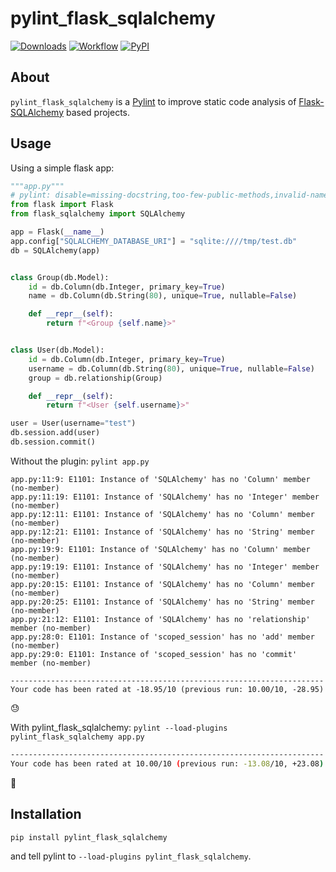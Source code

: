 # pylint_flask_sqlalchemy

[![Downloads](https://pepy.tech/badge/pylint-flask-sqlalchemy/month)](https://pepy.tech/project/pylint-flask-sqlalchemy)
[![Workflow](https://github.com/anybox/pylint_flask_sqlalchemy/actions/workflows/main.yml/badge.svg)](https://github.com/anybox/pylint_flask_sqlalchemy/actions)
[![PyPI](https://badge.fury.io/py/pylint-flask-sqlalchemy.svg)](https://pypi.org/project/pylint-flask-sqlalchemy/)

## About

`pylint_flask_sqlalchemy` is a [Pylint](https://www.pylint.org/) to improve static code
analysis of [Flask-SQLAlchemy](https://flask-sqlalchemy.palletsprojects.com) based
projects.

## Usage

Using a simple flask app:

```python
"""app.py"""
# pylint: disable=missing-docstring,too-few-public-methods,invalid-name
from flask import Flask
from flask_sqlalchemy import SQLAlchemy

app = Flask(__name__)
app.config["SQLALCHEMY_DATABASE_URI"] = "sqlite:////tmp/test.db"
db = SQLAlchemy(app)


class Group(db.Model):
    id = db.Column(db.Integer, primary_key=True)
    name = db.Column(db.String(80), unique=True, nullable=False)

    def __repr__(self):
        return f"<Group {self.name}>"


class User(db.Model):
    id = db.Column(db.Integer, primary_key=True)
    username = db.Column(db.String(80), unique=True, nullable=False)
    group = db.relationship(Group)

    def __repr__(self):
        return f"<User {self.username}>"

user = User(username="test")
db.session.add(user)
db.session.commit()
```

Without the plugin: `pylint app.py`

```
app.py:11:9: E1101: Instance of 'SQLAlchemy' has no 'Column' member (no-member)
app.py:11:19: E1101: Instance of 'SQLAlchemy' has no 'Integer' member (no-member)
app.py:12:11: E1101: Instance of 'SQLAlchemy' has no 'Column' member (no-member)
app.py:12:21: E1101: Instance of 'SQLAlchemy' has no 'String' member (no-member)
app.py:19:9: E1101: Instance of 'SQLAlchemy' has no 'Column' member (no-member)
app.py:19:19: E1101: Instance of 'SQLAlchemy' has no 'Integer' member (no-member)
app.py:20:15: E1101: Instance of 'SQLAlchemy' has no 'Column' member (no-member)
app.py:20:25: E1101: Instance of 'SQLAlchemy' has no 'String' member (no-member)
app.py:21:12: E1101: Instance of 'SQLAlchemy' has no 'relationship' member (no-member)
app.py:28:0: E1101: Instance of 'scoped_session' has no 'add' member (no-member)
app.py:29:0: E1101: Instance of 'scoped_session' has no 'commit' member (no-member)

----------------------------------------------------------------------
Your code has been rated at -18.95/10 (previous run: 10.00/10, -28.95)
```

😓

With pylint_flask_sqlalchemy: `pylint --load-plugins pylint_flask_sqlalchemy app.py`

```sh
----------------------------------------------------------------------
Your code has been rated at 10.00/10 (previous run: -13.08/10, +23.08)
```

🥳

## Installation 

```
pip install pylint_flask_sqlalchemy
```

and tell pylint to `--load-plugins pylint_flask_sqlalchemy`.
